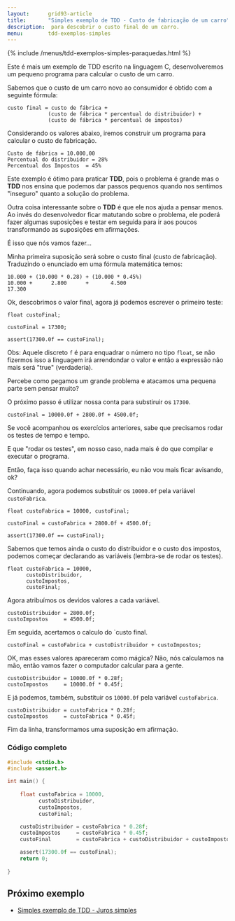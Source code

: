 ```yaml
---
layout:      grid93-article
title:       "Simples exemplo de TDD - Custo de fabricação de um carro"
description:  para descobrir o custo final de um carro.
menu:        tdd-exemplos-simples
---
```


{% include /menus/tdd-exemplos-simples-paraquedas.html %}

Este é mais um exemplo de TDD escrito na linguagem C, desenvolveremos um pequeno programa para calcular o custo de um 
carro.

Sabemos que o custo de um carro novo ao consumidor é obtido com a seguinte fórmula:
  
    custo final = custo de fábrica +
			     (custo de fábrica * percentual do distribuidor) +
			     (custo de fábrica * percentual de impostos)

Considerando os valores abaixo, iremos construir um programa para calcular o custo de fabricação.
 
    Custo de fábrica = 10.000,00
    Percentual do distribuidor = 28%
    Percentual dos Impostos  = 45%

Este exemplo é ótimo para praticar __TDD__, pois o problema é grande mas o __TDD__ nos ensina que podemos dar passos
pequenos quando nos sentimos "inseguro" quanto a solução do problema.

Outra coisa interessante sobre o __TDD__ é que ele nos ajuda a pensar menos. Ao invés do desenvolvedor ficar matutando 
sobre o problema,  ele poderá fazer algumas suposições e testar em seguida para ir aos poucos transformando as suposições
em afirmações.

É isso que nós vamos fazer... 

Minha primeira suposição será sobre o custo final (custo de fabricação). Traduzindo o enunciado em uma fórmula matemática
temos:

	10.000 + (10.000 * 0.28) + (10.000 * 0.45%)
	10.000 +      2.800      +       4.500
	17.300

Ok, descobrimos o valor final, agora já podemos escrever o primeiro teste:

	float custoFinal;

	custoFinal = 17300;

	assert(17300.0f == custoFinal);

Obs: Aquele discreto `f` é para enquadrar o número no tipo `float`, se não fizermos isso a linguagem irá arrendondar
o valor e então a expressão não mais será "true" (verdaderia).

Percebe como pegamos um grande problema e atacamos uma pequena parte sem pensar muito?

O próximo passo é utilizar nossa conta para substiruir os `17300`.

    custoFinal = 10000.0f + 2800.0f + 4500.0f;

Se você acompanhou os exercícios anteriores, sabe que precisamos rodar os testes de tempo e tempo.

E que "rodar os testes", em nosso caso, nada mais é do que compilar e executar o programa.

Então, faça isso quando achar necessário, eu não vou mais ficar avisando, ok?

Continuando, agora podemos substituir os `10000.0f` pela variável `custoFabrica`.

	float custoFabrica = 10000, custoFinal;

	custoFinal = custoFabrica + 2800.0f + 4500.0f;

	assert(17300.0f == custoFinal);

Sabemos que temos ainda o custo do distribuidor e o custo dos impostos, podemos começar declarando as variáveis (lembra-se
de rodar os testes).

	float custoFabrica = 10000,
		  custoDistribuidor,
		  custoImpostos,
		  custoFinal;

Agora atribuímos os devidos valores a cada variável.

	custoDistribuidor = 2800.0f;
	custoImpostos     = 4500.0f;

Em seguida, acertamos o calculo do `custo final.

	custoFinal = custoFabrica + custoDistribuidor + custoImpostos;  

OK, mas esses valores apareceram como mágica? Não, nós calculamos na mão, então vamos fazer o computador calcular para 
a gente.

	custoDistribuidor = 10000.0f * 0.28f;
	custoImpostos     = 10000.0f * 0.45f;

E já podemos, também, substituir os `10000.0f` pela variável `custoFabrica`.

	custoDistribuidor = custoFabrica * 0.28f;
	custoImpostos     = custoFabrica * 0.45f;

Fim da linha, transformamos uma suposição em afirmação.


### Código completo

```c
#include <stdio.h>
#include <assert.h>

int main() {
    
    float custoFabrica = 10000,
          custoDistribuidor,
          custoImpostos,
          custoFinal;

    custoDistribuidor = custoFabrica * 0.28f;
    custoImpostos     = custoFabrica * 0.45f;
    custoFinal        = custoFabrica + custoDistribuidor + custoImpostos;    

    assert(17300.0f == custoFinal);
    return 0;
    
}
```


Próximo exemplo
---

- [Simples exemplo de TDD - Juros simples](/tdd/exemplo-tdd-juros-simples/)
